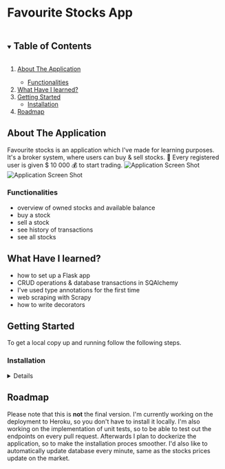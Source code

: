 # Favourite Stocks App
<!-- TABLE OF CONTENTS -->
<details open="open">
  <summary><h2 style="display: inline-block">Table of Contents</h2></summary>
  <ol>
    <li>
      <a href="#about-the-application">About The Application</a>
    </li>
      <ul>
        <li><a href="#functionalities">Functionalities</a></li>
      </ul>    
    <li>
      <a href="#what-have-i-learned">What Have I learned?</a>
    </li>
    <li>
      <a href="#getting-started">Getting Started</a>
      <ul>
        <li><a href="#installation">Installation</a></li>
      </ul>
    </li>
    <li><a href="#roadmap">Roadmap</a></li>
  </ol>
</details>


## About The Application

Favourite stocks is an application which I've made for learning purposes. It's a broker system, where users can buy & sell stocks. :bank: Every registered user is given $ 10 000 :moneybag: to start trading. 
![Application Screen Shot](https://user-images.githubusercontent.com/38294198/134824272-fd000470-1ec5-4218-8771-debdc6ab3b4f.png)
![Application Screen Shot](https://user-images.githubusercontent.com/38294198/134824336-6d69ef32-0882-4c20-801a-00749363eb33.png)


### Functionalities
* overview of owned stocks and available balance 
* buy a stock
* sell a stock 
* see history of transactions 
* see all stocks

## What Have I learned? 
* how to set up a Flask app 
* CRUD operations & database transactions in SQAlchemy
* I've used type annotations for the first time
* web scraping with Scrapy  
* how to write decorators 



<!-- GETTING STARTED -->
## Getting Started

To get a local copy up and running follow the following steps.


### Installation
<details>
  
1. Clone the repo
```sh
git clone git@github.com:clytaemnestra/fav-stocks.git
```
2. Create a virtual environment and activate it
```sh
python3 -m venv venv
source venv/bin/activate
```
3. Install required packages
```sh
pip install -r requirements.txt
```
4. Create a Postgres database locally and set up environment variables
```sh
sudo -u postgres psql 
CREATE DATABASE database-name
\q 
export TEST_DATABASE_URL="postgres://user:password@localhost:5432/database-name"
```
5. Create tables
```sh
flask db init
flask db migrate
flask db upgrade
```
6. Fill database with stock data 
```sh
\copy stock FROM 'fav-stocks/application/stocks.csv' DELIMITER ',' CSV HEADER
```
7. Run the application
```sh
flask run
```
</details>

<!-- ROADMAP -->
## Roadmap

Please note that this is **not** the final version. I'm currently working on the deployment to Heroku, so you don't have to install it locally. I'm also working on the implementation of unit tests, so to be able to test out the endpoints on every pull request. Afterwards I plan to dockerize the application, so to make the installation proces smoother. I'd also like to automatically update database every minute, same as the stocks prices update on the market.  
